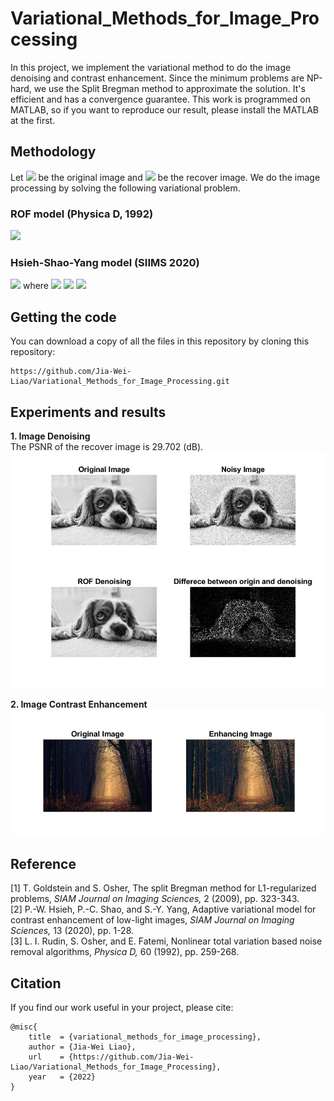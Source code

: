 # Variational_Methods_for_Image_Processing

In this project, we implement the variational method to do the image denoising and contrast enhancement. Since the minimum problems are NP-hard, we use the Split Bregman method to approximate the solution. It's efficient and has a convergence guarantee. This work is programmed on MATLAB, so if you want to reproduce our result, please install the MATLAB at the first.

## Methodology
Let <img src="https://render.githubusercontent.com/render/math?math=$f$"> be the original image and <img src="https://render.githubusercontent.com/render/math?math=$u$"> be the recover image. We do the image processing by solving the following variational problem.    
### ROF model (Physica D, 1992) 
<img src="https://render.githubusercontent.com/render/math?math=$\displaystyle \min_{u \in BV(\Omega)} \left(\|u\|_{TV(\Omega)} %2B \frac{\lambda}{2} \int_\Omega (u-f)^2 dx \right)$">

### Hsieh-Shao-Yang model (SIIMS 2020)
<img src="https://render.githubusercontent.com/render/math?math=$\displaystyle \min_{u} \left(\frac{1}{2} \int_{\Omega} |\nabla u - \nabla h|^2 dx %2B \frac{\lambda}{2} \int_\Omega (u-g)^2 dx %2B \chi_{[0, 255]}(u) \right)$">  
where  
<img src="https://render.githubusercontent.com/render/math?math=$\displaystyle g(x)=\begin{cases} \alpha \bar{f}(x), \quad x \in \Omega_d \\ f(x), \quad x \in \Omega_b \end{cases},$">  <img src="https://render.githubusercontent.com/render/math?math=$\displaystyle h(x)=\begin{cases} \beta f(x), \quad x \in \Omega_d \\ f(x), \quad x \in \Omega_b \end{cases}, \text{and}$"> <img src="https://render.githubusercontent.com/render/math?math=$\displaystyle \chi_{[0, 255]}(u)=\begin{cases} 0, \quad \range(u) \subseteq [0, 255] \\ \infty, \quad \text{otherwise} \end{cases}$">


## Getting the code
You can download a copy of all the files in this repository by cloning this repository:
```
https://github.com/Jia-Wei-Liao/Variational_Methods_for_Image_Processing.git
```


## Experiments and results
**1. Image Denoising**  
The PSNR of the recover image is 29.702 (dB).  
![Image](https://github.com/Jia-Wei-Liao/Variational_Methods_for_Image_Processing/blob/main/result/denoising.jpg)  


**2. Image Contrast Enhancement**
![Image](https://github.com/Jia-Wei-Liao/Variational_Methods_for_Image_Processing/blob/main/result/enhancement.jpg)


## Reference
[1] T. Goldstein and S. Osher, The split Bregman method for L1-regularized problems, _SIAM Journal on Imaging Sciences,_ 2 (2009), pp. 323-343.  
[2] P.-W. Hsieh, P.-C. Shao, and S.-Y. Yang, Adaptive variational model for contrast enhancement of low-light images, _SIAM Journal on Imaging Sciences,_ 13 (2020), pp. 1-28.  
[3] L. I. Rudin, S. Osher, and E. Fatemi, Nonlinear total variation based noise removal algorithms, _Physica D,_ 60 (1992), pp. 259-268.  

## Citation
If you find our work useful in your project, please cite:
```
@misc{
    title  = {variational_methods_for_image_processing},
    author = {Jia-Wei Liao},
    url    = {https://github.com/Jia-Wei-Liao/Variational_Methods_for_Image_Processing},
    year   = {2022}
}
```

